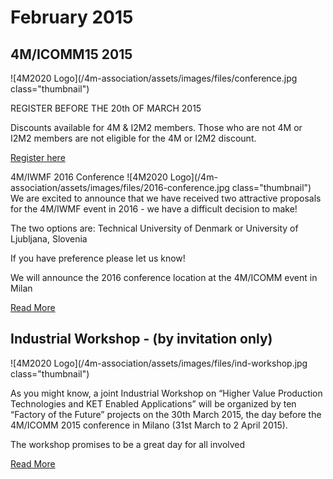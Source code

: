# February 2015

## 4M/ICOMM15 2015

![4M2020 Logo](/4m-association/assets/images/files/conference.jpg class="thumbnail")

REGISTER BEFORE THE 20th OF MARCH 2015

Discounts available for 4M & I2M2 members. Those who are not 4M or I2M2 members are not eligible for the 4M or I2M2 discount.

[Register here](/4m-association/conference/2015)


4M/IWMF 2016 Conference 
![4M2020 Logo](/4m-association/assets/images/files/2016-conference.jpg class="thumbnail")
We are excited to announce that we have received two attractive proposals for the 4M/IWMF event in 2016 - we have a difficult decision to make!

The two options are: Technical University of Denmark or University of Ljubljana, Slovenia

If you have preference please let us know!
 
We will announce the 2016 conference location at the 4M/ICOMM event in Milan

[Read More](/4m-association/content/4MIWMF-2016-Proposals)


## Industrial Workshop - (by invitation only)

![4M2020 Logo](/4m-association/assets/images/files/ind-workshop.jpg class="thumbnail")

As you might know, a joint Industrial Workshop on “Higher Value Production Technologies and KET Enabled Applications” will be organized by  ten “Factory of the Future” projects on the 30th March 2015, the day before the 4M/ICOMM 2015 conference in Milano (31st March to 2 April 2015).  
 
The workshop promises to be a great day for all involved

[Read More](/4m-association/bulletin/2015/March/INDUSTRIAL-WORKSHOP)
